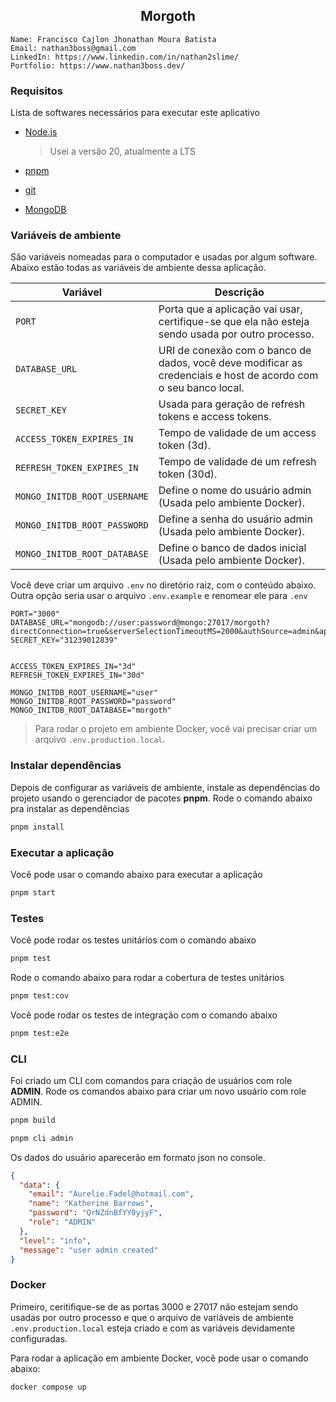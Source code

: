 <div align="center">
  <h2>Morgoth</h2>
</div>

```
Name: Francisco Cajlon Jhonathan Moura Batista
Email: nathan3boss@gmail.com
LinkedIn: https://www.linkedin.com/in/nathan2slime/
Portfolio: https://www.nathan3boss.dev/
```

### Requisitos

Lista de softwares necessários para executar este aplicativo

- [Node.js](https://nodejs.org/)

  > Usei a versão 20, atualmente a LTS

- [pnpm](https://pnpm.io/installation)
- [git](https://git-scm.com/)
- [MongoDB](https://www.mongodb.com/try/download/community/)

### Variáveis de ​​ambiente

São variáveis nomeadas para o computador e usadas por algum software. Abaixo estão todas as variáveis de ambiente dessa aplicação.

| Variável                     | Descrição                                                                                                       |
| ---------------------------- | --------------------------------------------------------------------------------------------------------------- |
| `PORT`                       | Porta que a aplicação vai usar, certifique-se que ela não esteja sendo usada por outro processo.                |
| `DATABASE_URL`               | URI de conexão com o banco de dados, você deve modificar as credenciais e host de acordo com o seu banco local. |
| `SECRET_KEY`                 | Usada para geração de refresh tokens e access tokens.                                                           |
| `ACCESS_TOKEN_EXPIRES_IN`    | Tempo de validade de um access token (3d).                                                                      |
| `REFRESH_TOKEN_EXPIRES_IN`   | Tempo de validade de um refresh token (30d).                                                                    |
| `MONGO_INITDB_ROOT_USERNAME` | Define o nome do usuário admin (Usada pelo ambiente Docker).                                                    |
| `MONGO_INITDB_ROOT_PASSWORD` | Define a senha do usuário admin (Usada pelo ambiente Docker).                                                   |
| `MONGO_INITDB_ROOT_DATABASE` | Define o banco de dados inicial (Usada pelo ambiente Docker).                                                   |

Você deve criar um arquivo `.env` no diretório raiz, com o conteúdo abaixo. Outra opção seria usar o arquivo `.env.example` e renomear ele para `.env`

```
PORT="3000"
DATABASE_URL="mongodb://user:password@mongo:27017/morgoth?directConnection=true&serverSelectionTimeoutMS=2000&authSource=admin&appName=mongosh+2.2.6"
SECRET_KEY="31239012839"


ACCESS_TOKEN_EXPIRES_IN="3d"
REFRESH_TOKEN_EXPIRES_IN="30d"

MONGO_INITDB_ROOT_USERNAME="user"
MONGO_INITDB_ROOT_PASSWORD="password"
MONGO_INITDB_ROOT_DATABASE="morgoth"
```

> Para rodar o projeto em ambiente Docker, você vai precisar criar um arquivo `.env.production.local`.

### Instalar dependências

Depois de configurar as variáveis de ambiente, instale as dependências do projeto usando o gerenciador de pacotes **pnpm**.
Rode o comando abaixo pra instalar as dependências

```bash
pnpm install
```

### Executar a aplicação

Você pode usar o comando abaixo para executar a aplicação

```bash
pnpm start
```

### Testes

Você pode rodar os testes unitários com o comando abaixo

```bash
pnpm test
```

Rode o comando abaixo para rodar a cobertura de testes unitários

```bash
pnpm test:cov
```

Você pode rodar os testes de integração com o comando abaixo

```bash
pnpm test:e2e
```

### CLI

Foi criado um CLI com comandos para criação de usuários com role **ADMIN**. Rode os comandos abaixo para criar um novo usuário com role ADMIN.

```bash
pnpm build
```

```bash
pnpm cli admin
```

Os dados do usuário aparecerão em formato json no console.

```json
{
  "data": {
    "email": "Aurelie.Fadel@hotmail.com",
    "name": "Katherine Barrows",
    "password": "QrNZdnBfYY0yjyF",
    "role": "ADMIN"
  },
  "level": "info",
  "message": "user admin created"
}
```

### Docker
Primeiro, ceritifique-se de as portas 3000 e 27017 não estejam sendo usadas por outro processo e que o arquivo de variáveis de ambiente `.env.production.local` esteja criado e com as variáveis devidamente configuradas.

Para rodar a aplicação em ambiente Docker, você pode usar o comando abaixo:

```bash
docker compose up
```
